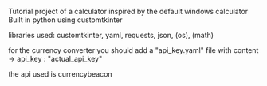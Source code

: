 Tutorial project of a calculator inspired by the default windows calculator
Built in python using customtkinter

libraries used: customtkinter, yaml, requests, json, (os), (math)

for the currency converter you should add a "api_key.yaml" file with content -> api_key : "actual_api_key"

the api used is currencybeacon